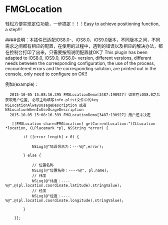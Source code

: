 # FMGLocation
轻松方便实现定位功能，一步搞定！！！Easy to achieve positioning function, a step!!!

####说明：本插件已适配iOS8.0-、iOS8.0、iOS9.0版本，不同版本之间，不同需求之间都有相应的配置，在使用的过程中，遇到的错误以及相应的解决办法，都在控制台打印了出来，只需要按照说明配置就OK了
This plugin has been adapted to iOS8.0, iOS9.0, iOS8.0- version, different versions, different needs between the corresponding configuration, the use of the process, encountered errors and the corresponding solution, are printed out in the console, only need to configure on OK!!

例如(example)：      

      2015-10-05 15:08:16.395 FMGLocationDemo[3487:190927] 如果在iOS8.0之后获取用户位置, 必须主动填写info.plist文件中的key          NSLocationAlwaysUsageDescription 或者 NSLocationWhenInUseUsageDescription
      2015-10-05 15:08:16.399 FMGLocationDemo[3487:190927] 用户还未决定

```objc
   [[FMGLocation sharedFMGLocation] getCurrentLocation:^(CLLocation *location, CLPlacemark *pl, NSString *error) {
        
        if ([error length] > 0) {
            
            NSLog(@"错误信息为：---%@",error);
            
        } else {
            
            // 位置名称
            NSLog(@"位置名称：----%@", pl.name);
            // 纬度
            NSLog(@"纬度：----%@",@(pl.location.coordinate.latitude).stringValue);
            // 经度
            NSLog(@"经度：----%@",@(pl.location.coordinate.longitude).stringValue);
            
        }
        
    }];

```


